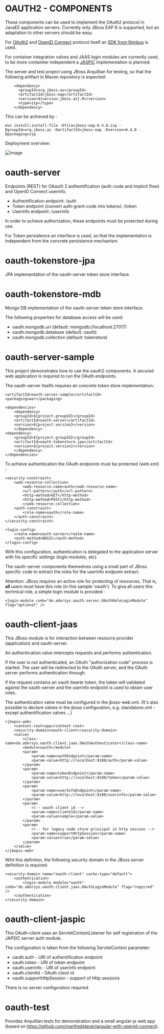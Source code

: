 OAUTH2 - COMPONENTS
===================

These components can be used to implement the OAuth2 protocol in JavaEE application servers.
Currently only JBoss EAP 6 is supported, but an adaptation to other servers should be easy.

For [OAuth2](https://tools.ietf.org/html/rfc6749) and [OpenID Connect](http://openid.net/specs/openid-connect-core-1_0.html) protocol itself an [SDK from Nimbus](http://connect2id.com/products/nimbus-oauth-openid-connect-sd) is used. 

For container integration valves and JAAS login modules are currently used, to be more containter independent a [JASPIC](https://jaspic-spec.java.net) implementation is planned.


The server and test project using JBoss Arquillian for testing, so that the following artifact in Maven repository is expected:

        <dependency>
          <groupId>org.jboss.as</groupId>
          <artifactId>jboss-eap</artifactId>
          <version>${version.jboss.as}.0</version>
          <type>zip</type>
        </dependency>

This can be achieved by :

	mvn install:install-file -Dfile=jboss-eap-6.4.0.zip -DgroupId=org.jboss.as -DartifactId=jboss-eap -Dversion=6.4.0 -Dpackaging=zip



Deployment overview:

![image](oauth-deployment.jpg)



oauth-server
============
Endpoints (REST) for OAauth 2 authentification (auth-code and implicit flow) and OpenID Connect userinfo.

- Authentification endpoint: /auth
- Token endpoint (convert auth-grant-code into tokens): /token
- Userinfo endpoint: /userinfo

In order to achieve authorization, these endpoints must be protected during use.

For Token persistence an interface is used, so that the implementation is independent from the concrete persistence mechanism.



oauth-tokenstore-jpa
====================
JPA implementation of the oauth-server token store interface.



oauth-tokenstore-mdb
====================
Mongo DB implementation of the oauth-server token store interface.

The following properties for database access will be used:

- oauth.mongodb.uri (default: mongodb://localhost:27017)
- oauth.mongodb.database (default: oauth)
- oauth.mongodb.collection (default: tokenstore)



oauth-server-sample
===================
This project demonstrates how to use the oauth2 components.
A secured web application is required to run the OAuth endpoints. 

The oauth-server itselfs requires an concrete token store implementation:

    <artifactId>oauth-server-sample</artifactId>
    <packaging>war</packaging>

    <dependencies>
		<dependency>
		<groupId>${project.groupId}</groupId>
		<artifactId>oauth-server</artifactId>
		<version>${project.version}</version>
		</dependency>
	<dependency>
		<groupId>${project.groupId}</groupId>
		<artifactId>oauth-tokenstore-jpa</artifactId>
		<version>${project.version}</version>
		</dependency>
	</dependencies>
	
To achieve authentication the OAuth endpoints must be protected (web.xml) :

	<security-constraint>
    	<web-resource-collection>
      		<web-resource-name>auth</web-resource-name>
      		<url-pattern>/auth</url-pattern>
      		<http-method>GET</http-method>
      		<http-method>POST</http-method>
    		</web-resource-collection>
    	<auth-constraint>
      		<role-name>oauth</role-name>
    	</auth-constraint>
	</security-constraint>
  
 	<login-config>
    	<realm-name>oauth-server</realm-name>
    	<auth-method>BASIC</auth-method>
  	</login-config>
  	
With this configuration, authentication is delegated to the application server with his specific settings (login modules, etc).

The oauth-server components themselves using a small part of JBoss specific code to extract the roles for the userinfo endpoint extract.


Attention: JBoss requires an active role for protecting of resources. That is, **all** users must have this role (in this sample 'oauth'). To giva all users this technical role, a simple login module is provided :

    <login-module code="de.adorsys.oauth.server.OAuthRoleLoginModule" flag="optional" />
   


oauth-client-jaas
==================
This JBoss module is for interaction between resource provider (application) and oauth-server.

An authentication valve intercepts requests and performs authentication. 

If the user is not authenticated, an OAuth "authorization code" process is started. The user will be redirected to the OAuth server, and the OAuth server performs authentication through.

If the request contains an oauth bearer token, the token will validated against the oauth-server and the userinfo endpoint is used to obtain user roles.

The authentication valve must be configured in the jboss-web.xml. (It's also possible to declare valves in the jboss configuration, e.g. standalone.xml - except authentification valves ...)

	<jbopss-web>
    	<context-root>app</context-root>
    	<security-domain>oauth-client</security-domain>
      	<valve>
      		<class-name>de.adorsys.oauth.client.jaas.OAuthAuthenticator</class-name>
      		<module>oauth</module>
      		<param>
        		<param-name>authEndpoint</param-name>
        		<param-value>http://localhost:8180/auth</param-value>
      		</param>
      		<param>
        		<param-name>tokenEndpoint</param-name>
        		<param-value>http://localhost:8180/token</param-value>
      		</param>
      		<param>
        		<param-name>userInfoEndpoint</param-name>
        		<param-value>http://localhost:8180/userinfo</param-value>
      		</param>
      		<param>
        		<!-- oauth client id -->
        		<param-name>clientId</param-name>
        		<param-value>sample</param-value>
      		</param>
      		<param>
        		<!-- for legacy code store principal in http session -->
        		<param-name>supportHttpSession</param-name>
        		<param-value>true</param-value>
      		</param>
    	</valve>
    </jbopss-web>
  	
Wiht this definiton, the following security domain in the JBoss server definition is required:

	<security-domain name="oauth-client" cache-type="default">
    	<authentication>
        	<login-module module="oauth" code="de.adorsys.oauth.client.jaas.OAuthLoginModule" flag="required" />
  		</authentication>
	</security-domain>
	

oauth-client-jaspic
===================
This OAuth-client uses an ServletContextListener for self registration of the JAPSIC server auth module.

The configuration is taken from the following ServletContext parameter:
- oauth.auth - URI of authentification endpoint
- oauth.token - URI of token endpoint
- oauth.userinfo - URI of userinfo endpoint
- oauth.clientId - OAuth client id
- oauth.supportHttpSession - support of Http sessions

There is no server configuration required.

oauth-test
==========
Provides Arquillian tests for demonstration and a small angular-js web app (based on https://github.com/manfredsteyer/angular-with-openid-connect).
  
  
  
  
  




























